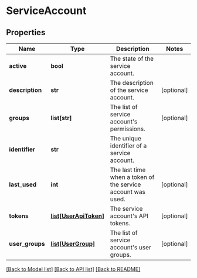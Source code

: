 # ServiceAccount

## Properties
Name | Type | Description | Notes
------------ | ------------- | ------------- | -------------
**active** | **bool** | The state of the service account. | 
**description** | **str** | The description of the service account. | [optional] 
**groups** | **list[str]** | The list of service account&#39;s permissions. | [optional] 
**identifier** | **str** | The unique identifier of a service account. | 
**last_used** | **int** | The last time when a token of the service account was used. | [optional] 
**tokens** | [**list[UserApiToken]**](UserApiToken.md) | The service account&#39;s API tokens. | [optional] 
**user_groups** | [**list[UserGroup]**](UserGroup.md) | The list of service account&#39;s user groups. | [optional] 

[[Back to Model list]](../README.md#documentation-for-models) [[Back to API list]](../README.md#documentation-for-api-endpoints) [[Back to README]](../README.md)


